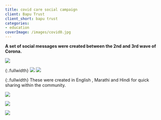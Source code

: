 ```yaml
---
title: covid care social campaign
client: Bapu Trust
client_short: bapu trust
categories:
- education
coverImage: /images/covid0.jpg
---
```


**A set of social messages were created between the 2nd and 3rd wave of Corona.**

![]({{site.baseurl}}/images/covid1.jpg)

{:.fullwidth}
![]({{site.baseurl}}/images/covid6.jpg) ![]({{site.baseurl}}/images/covid3.jpg)

{:.fullwidth}
These were created in English , Marathi and Hindi for quick sharing within the community.

![]({{site.baseurl}}/images/covid4.jpg)

![]({{site.baseurl}}/images/covid7.jpg)

![]({{site.baseurl}}/images/covid8.jpg)


